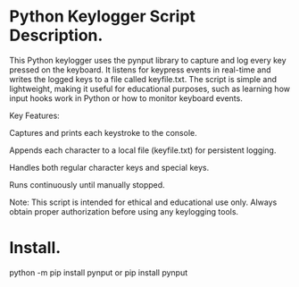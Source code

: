 # Python Keylogger Script Description.
This Python keylogger uses the pynput library to capture and log every key pressed on the keyboard. It listens for keypress events in real-time and writes the logged keys to a file called keyfile.txt. The script is simple and lightweight, making it useful for educational purposes, such as learning how input hooks work in Python or how to monitor keyboard events.

Key Features:

Captures and prints each keystroke to the console.

Appends each character to a local file (keyfile.txt) for persistent logging.

Handles both regular character keys and special keys.

Runs continuously until manually stopped.

Note: This script is intended for ethical and educational use only. Always obtain proper authorization before using any keylogging tools.

# Install.
python -m pip install pynput or pip install pynput


